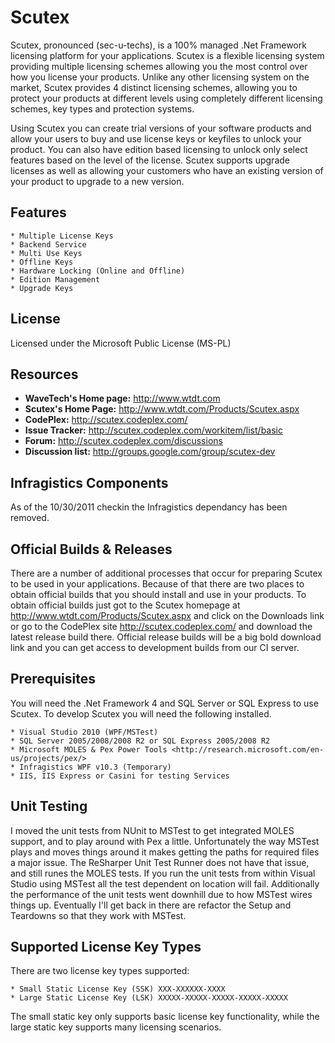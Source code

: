 # Scutex

Scutex, pronounced (sec-u-techs), is a 100% managed .Net Framework licensing platform for your applications. Scutex is a flexible licensing system providing multiple licensing schemes allowing you the most control over how you license your products. Unlike any other licensing system on the market, Scutex provides 4 distinct licensing schemes, allowing you to protect your products at different levels using completely different licensing schemes, key types and protection systems.

Using Scutex you can create trial versions of your software products and allow your users to buy and use license keys or keyfiles to unlock your product. You can also have edition based licensing to unlock only select features based on the level of the license. Scutex supports upgrade licenses as well as allowing your customers who have an existing version of your product to upgrade to a new version.

## Features

	* Multiple License Keys
	* Backend Service
	* Multi Use Keys
	* Offline Keys
	* Hardware Locking (Online and Offline)
	* Edition Management
	* Upgrade Keys

## License

Licensed under the Microsoft Public License (MS-PL)

## Resources

* **WaveTech's Home page:** <http://www.wtdt.com>
* **Scutex's Home Page:** <http://www.wtdt.com/Products/Scutex.aspx>
* **CodePlex:** <http://scutex.codeplex.com/>
* **Issue Tracker:** <http://scutex.codeplex.com/workitem/list/basic>
* **Forum:** <http://scutex.codeplex.com/discussions>
* **Discussion list:** <http://groups.google.com/group/scutex-dev>

## Infragistics Components

As of the 10/30/2011 checkin the Infragistics dependancy has been removed.

## Official Builds & Releases

There are a number of additional processes that occur for preparing Scutex to be used in your applications. Because of that there are two places to obtain official builds that you should install and use in your products. To obtain official builds just got to the Scutex homepage at http://www.wtdt.com/Products/Scutex.aspx and click on the Downloads link or go to the CodePlex site http://scutex.codeplex.com/ and download the latest release build there. Official release builds will be a big bold download link and you can get access to development builds from our CI server.

## Prerequisites

You will need the .Net Framework 4 and SQL Server or SQL Express to use Scutex. To develop Scutex you will need the following installed.

	* Visual Studio 2010 (WPF/MSTest)
	* SQL Server 2005/2008/2008 R2 or SQL Express 2005/2008 R2
	* Microsoft MOLES & Pex Power Tools <http://research.microsoft.com/en-us/projects/pex/>
	* Infragistics WPF v10.3 (Temporary)
	* IIS, IIS Express or Casini for testing Services

## Unit Testing

I moved the unit tests from NUnit to MSTest to get integrated MOLES support, and to play around with Pex a little. Unfortunately the way MSTest plays and moves things around it makes getting the paths for required files a major issue. The ReSharper Unit Test Runner does not have that issue, and still runes the MOLES tests. If you run the unit tests from within Visual Studio using MSTest all the test dependent on location will fail. Additionally the performance of the unit tests went downhill due to how MSTest wires things up. Eventually I'll get back in there are refactor the Setup and Teardowns so that they work with MSTest.

## Supported License Key Types

There are two license key types supported:

    * Small Static License Key (SSK) XXX-XXXXXX-XXXX
	* Large Static License Key (LSK) XXXXX-XXXXX-XXXXX-XXXXX-XXXXX
	
The small static key only supports basic license key functionality, while the large static key supports many licensing scenarios.


